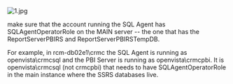 <IMG  src="https://community.powerbi.com/t5/image/serverpage/image-id/115859i6C0B7473E871DCA3/image-size/medium?v=1.0&amp;px=400"  alt="1.jpg"/>

make sure that the account running the SQL Agent has SQLAgentOperatorRole on the MAIN server -- the one that has the ReportServerPBIRS and ReportServerPBIRSTempDB.

For example, in rcm-db02e1\crmc the SQL Agent is running as openvista\crmcsql and the PBI Server is running as openvista\crmcpbi. It is openvista\crmcsql (not crmcpbi) that needs to have SQLAgentOperatorRole in the main instance where the SSRS databases live.
